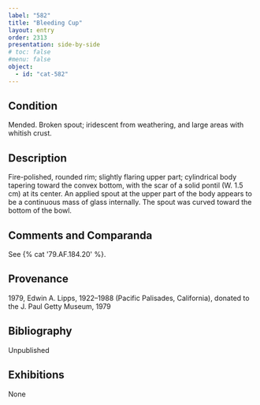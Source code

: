 ```yaml
---
label: "582"
title: "Bleeding Cup"
layout: entry
order: 2313
presentation: side-by-side
# toc: false
#menu: false 
object:
  - id: "cat-582"
---
```


## Condition

Mended. Broken spout; iridescent from weathering, and large areas with whitish crust.

## Description

Fire-polished, rounded rim; slightly flaring upper part; cylindrical body tapering toward the convex bottom, with the scar of a solid pontil (W. 1.5 cm) at its center. An applied spout at the upper part of the body appears to be a continuous mass of glass internally. The spout was curved toward the bottom of the bowl.

## Comments and Comparanda

See {% cat '79.AF.184.20' %}.

## Provenance

1979, Edwin A. Lipps, 1922–1988 (Pacific Palisades, California), donated to the J. Paul Getty Museum, 1979

## Bibliography

Unpublished

## Exhibitions

None